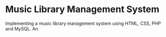 # Music Library Management System
Implementing a music library management system using HTML, CSS, PHP and MySQL. An
